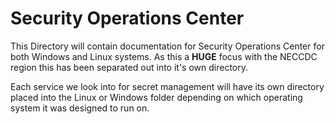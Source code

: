 # Security Operations Center
This Directory will contain documentation for Security Operations Center for both Windows and Linux systems. As this a **HUGE** focus with the NECCDC region this has been separated out into it's own directory.

Each service we look into for secret management will have its own directory placed into the Linux or Windows folder depending on which operating system it was designed to run on.